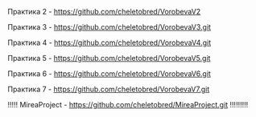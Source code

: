 Практика 2 - https://github.com/cheletobred/VorobevaV2

Практика 3 - https://github.com/cheletobred/VorobevaV3.git

Практика 4 - https://github.com/cheletobred/VorobevaV4.git

Практика 5 - https://github.com/cheletobred/VorobevaV5.git

Практика 6 - https://github.com/cheletobred/VorobevaV6.git

Практика 7 - https://github.com/cheletobred/VorobevaV7.git

!!!!! MireaProject - https://github.com/cheletobred/MireaProject.git !!!!!!!!!
